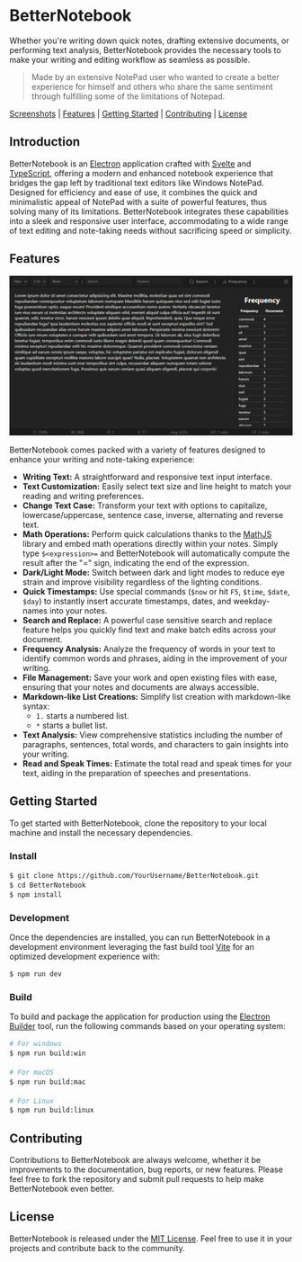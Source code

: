 # BetterNotebook
Whether you're writing down quick notes, drafting extensive documents, or performing text analysis, BetterNotebook provides the necessary tools to make your writing and editing workflow as seamless as possible. 

> Made by an extensive NotePad user who wanted to create a better experience for himself and others who share the same sentiment through fulfilling some of the limitations of Notepad.

[Screenshots](./resources/screenshots/Readme.md) | [Features](#features) | [Getting Started](#getting-started) | [Contributing](#contributing) | [License](#license)
## Introduction

BetterNotebook is an [Electron](https://www.electronjs.org/) application crafted with [Svelte](https://svelte.dev/) and [TypeScript](https://www.typescriptlang.org/), offering a modern and enhanced notebook experience that bridges the gap left by traditional text editors like Windows NotePad. Designed for efficiency and ease of use, it combines the quick and minimalistic appeal of NotePad with a suite of powerful features, thus solving many of its limitations. BetterNotebook integrates these capabilities into a sleek and responsive user interface, accommodating to a wide range of text editing and note-taking needs without sacrificing speed or simplicity.

## Features
![Frequency](./resources/screenshots/Frequency.png)

BetterNotebook comes packed with a variety of features designed to enhance your writing and note-taking experience:

- **Writing Text:** A straightforward and responsive text input interface.
- **Text Customization:** Easily select text size and line height to match your reading and writing preferences.
- **Change Text Case:** Transform your text with options to capitalize, lowercase/uppercase, sentence case, inverse, alternating and reverse text.
- **Math Operations:** Perform quick calculations thanks to the [MathJS](https://mathjs.org/) library and embed math operations directly within your notes. Simply type `$<expression>=` and BetterNotebook will automatically compute the result after the "=" sign, indicating the end of the expression.
- **Dark/Light Mode:** Switch between dark and light modes to reduce eye strain and improve visibility regardless of the lighting conditions.
- **Quick Timestamps:** Use special commands (`$now` or hit `F5`, `$time`, `$date`, `$day`) to instantly insert accurate timestamps, dates, and weekday-names into your notes.
- **Search and Replace:** A powerful case sensitive search and replace feature helps you quickly find text and make batch edits across your document.
- **Frequency Analysis:** Analyze the frequency of words in your text to identify common words and phrases, aiding in the improvement of your writing.
- **File Management:** Save your work and open existing files with ease, ensuring that your notes and documents are always accessible.
- **Markdown-like List Creations:** Simplify list creation with markdown-like syntax:
    - `1.` starts a numbered list.
    - `*` starts a bullet list.
- **Text Analysis:** View comprehensive statistics including the number of paragraphs, sentences, total words, and characters to gain insights into your writing.
- **Read and Speak Times:** Estimate the total read and speak times for your text, aiding in the preparation of speeches and presentations.

## Getting Started

To get started with BetterNotebook, clone the repository to your local machine and install the necessary dependencies.

### Install
```bash
$ git clone https://github.com/YourUsername/BetterNotebook.git
$ cd BetterNotebook
$ npm install
```

### Development
Once the dependencies are installed, you can run BetterNotebook in a development environment leveraging the fast build tool [Vite](https://vitejs.dev/) for an optimized development experience with:

```bash
$ npm run dev
```

### Build
To build and package the application for production using the [Electron Builder](https://www.electron.build/) tool, run the following commands based on your operating system:

```bash
# For windows
$ npm run build:win

# For macOS
$ npm run build:mac

# For Linux
$ npm run build:linux
```

## Contributing

Contributions to BetterNotebook are always welcome, whether it be improvements to the documentation, bug reports, or new features. Please feel free to fork the repository and submit pull requests to help make BetterNotebook even better.

## License

BetterNotebook is released under the [MIT License](LICENSE). Feel free to use it in your projects and contribute back to the community.

